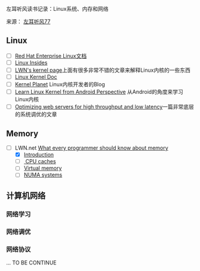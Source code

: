 左耳听风读书记录：Linux系统、内存和网络

来源： [左耳听风77](https://time.geekbang.org/column/article/9759)

## Linux

- [ ] [Red Hat Enterprise Linux文档](https://access.redhat.com/documentation/en-us/red_hat_enterprise_linux/7/)
- [ ] [Linux Insides](https://0xax.gitbooks.io/linux-insides/content/index.html)
- [ ] [LWN's kernel page](http://lwn.net/Kernel/Index/)上面有很多非常不错的文章来解释Linux内核的一些东西
- [ ] [Linux Kernel Doc](https://www.kernel.org/doc/)
- [ ] [Kernel Planet](http://planet.kernel.org/) Linux内核开发者的Blog
- [ ] [Learn Linux Kernel from Android Perspective](http://learnlinuxconcepts.blogspot.com/2014/10/this-blog-is-to-help-those-students-and.html) 从Android的角度来学习Linux内核
- [ ] [Optimizing web servers for high throughput and low latency](https://blogs.dropbox.com/tech/2017/09/optimizing-web-servers-for-high-throughput-and-low-latency/)一篇非常底层的系统调优的文章

## Memory 
- [ ] LWN.net [What every programmer should know about memory](http://futuretech.blinkenlights.nl/misc/cpumemory.pdf)
    - [x] [Introduction](https://lwn.net/Articles/250967/)
    - [ ] [ CPU caches](https://lwn.net/Articles/252125/)
    - [ ] [Virtual memory](http://lwn.net/Articles/253361/)
    - [ ] [NUMA systems](http://lwn.net/Articles/254445/)

## 计算机网络
### 网络学习

### 网络调优

### 网络协议
... TO BE CONTINUE
